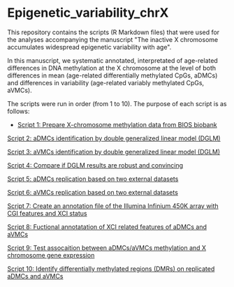 # Epigenetic_variability_chrX
This repository contains the scripts (R Markdown files) that were used for the analyses accompanying the manuscript "The inactive X chromosome accumulates widespread epigenetic variability with age".

In this manuscript, we systematic annotated, interpretated of age-related differences in DNA methylation at the X chromosome at the level of both differences in mean (age-related differentially methylated CpGs, aDMCs) and differences in variability (age-related variably methylated CpGs, aVMCs).

The scripts were run in order (from 1 to 10). The purpose of each script is as follows:

- [Script 1: Prepare X-chromosome methylation data from BIOS biobank](https://github.com/YunfengLUMC/Epigenetic_variability_chrX/blob/main/Script_01_Xmethdata%20preparation.Rmd)

[Script 2: aDMCs identification by double generalized linear model (DGLM)](https://github.com/YunfengLUMC/Epigenetic_variability_chrX/blob/main/Script_02_aDMCs_identification_dglm.Rmd)

[Script 3: aVMCs identification by double generalized linear model (DGLM)](https://github.com/YunfengLUMC/Epigenetic_variability_chrX/blob/main/Script_03_aVMCs_identification_dglm.Rmd)

[Script 4: Compare if DGLM results are robust and convincing](https://github.com/YunfengLUMC/Epigenetic_variability_chrX/blob/main/Script_04_Sensitivity_analysis_limma.Rmd)

[Script 5: aDMCs replication based on two external datasets](https://github.com/YunfengLUMC/Epigenetic_variability_chrX/blob/main/Script_05_aDMCs_validation.Rmd)

[Script 6: aVMCs replication based on two external datasets](https://github.com/YunfengLUMC/Epigenetic_variability_chrX/blob/main/Script_06_aVMCs_validation.Rmd)

[Script 7: Create an annotation file of the Illumina Infinium 450K array with CGI features and XCI status](https://github.com/YunfengLUMC/Epigenetic_variability_chrX/blob/main/Script_07_annotate_X_CpGs.Rmd)

[Script 8: Fuctional annotatation of XCI related features of aDMCs and aVMCs](https://github.com/YunfengLUMC/Epigenetic_variability_chrX/blob/main/Script_08_Functional%20annotation%20of%20aDMCs%20and%20aVMCs.Rmd)

[Script 9: Test assocaition between aDMCs/aVMCs methylation and X chromosome gene expression](https://github.com/YunfengLUMC/Epigenetic_variability_chrX/blob/main/Script_09_Association%20with%20gene%20expression.Rmd)

[Script 10: Identify differentially methylated regions (DMRs) on replicated aDMCs and aVMCs](https://github.com/YunfengLUMC/Epigenetic_variability_chrX/blob/main/Script_10_DMR_identification.Rmd)
